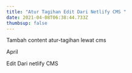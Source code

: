 ```yaml
---
title: "Atur Tagihan Edit Dari Netlify CMS "
date: 2021-04-08T06:38:44.733Z
thumbsup: false
---
```

Tambah content atur-tagihan lewat cms

April

Edit Dari netlify CMS